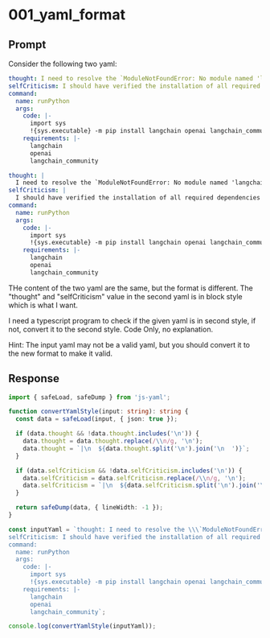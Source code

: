 # 001_yaml_format

## Prompt

Consider the following two yaml:

```yaml
thought: I need to resolve the `ModuleNotFoundError: No module named 'langchain_community'` error by ensuring that all necessary dependencies are correctly installed.
selfCriticism: I should have verified the installation of all required dependencies before running the code.
command:
  name: runPython
  args:
    code: |-
      import sys
      !{sys.executable} -m pip install langchain openai langchain_community
    requirements: |-
      langchain
      openai
      langchain_community
```

```yaml
thought: |
  I need to resolve the `ModuleNotFoundError: No module named 'langchain_community'` error by ensuring that all necessary dependencies are correctly installed.
selfCriticism: |
  I should have verified the installation of all required dependencies before running the code.
command:
  name: runPython
  args:
    code: |-
      import sys
      !{sys.executable} -m pip install langchain openai langchain_community
    requirements: |-
      langchain
      openai
      langchain_community
```

THe content of the two yaml are the same, but the format is different. The "thought" and "selfCriticism" value in the second yaml is in block style which is what I want. 

I need a typescript program to check if the given yaml is in second style, if not, convert it to the second style. Code Only, no explanation.

Hint: The input yaml may not be a valid yaml, but you should convert it to the new format to make it valid.

## Response

```typescript
import { safeLoad, safeDump } from 'js-yaml';

function convertYamlStyle(input: string): string {
  const data = safeLoad(input, { json: true });

  if (data.thought && !data.thought.includes('\n')) {
    data.thought = data.thought.replace(/\\n/g, '\n');
    data.thought = `|\n  ${data.thought.split('\n').join('\n  ')}`;
  }

  if (data.selfCriticism && !data.selfCriticism.includes('\n')) {
    data.selfCriticism = data.selfCriticism.replace(/\\n/g, '\n');
    data.selfCriticism = `|\n  ${data.selfCriticism.split('\n').join('\n  ')}`;
  }

  return safeDump(data, { lineWidth: -1 });
}

const inputYaml = `thought: I need to resolve the \\\`ModuleNotFoundError: No module named 'langchain_community'\\\` error by ensuring that all necessary dependencies are correctly installed.
selfCriticism: I should have verified the installation of all required dependencies before running the code.
command:
  name: runPython
  args:
    code: |-
      import sys
      !{sys.executable} -m pip install langchain openai langchain_community
    requirements: |-
      langchain
      openai
      langchain_community`;

console.log(convertYamlStyle(inputYaml));
```

